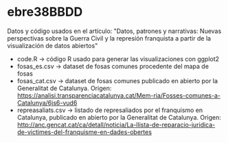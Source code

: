 # ebre38BBDD
Datos y código usados en el artículo: "Datos, patrones y narrativas: Nuevas perspectivas sobre la Guerra Civil y la represión franquista a partir de la visualización de datos abiertos"

- code.R -> código R usado para generar las visualizaciones con ggplot2
- fosas_es.csv -> dataset de fosas comunes procedente del mapa de fosas
- fosas_cat.csv -> dataset de fosas comunes publicado en abierto por la Generalitat de Catalunya. Origen: https://analisi.transparenciacatalunya.cat/Mem-ria/Fosses-comunes-a-Catalunya/6js6-vud6
- repreasaliats.csv -> listado de represaliados por el franquismo en Catalunya, publicado en abierto por la Generalitat de Catalunya. Origen: http://anc.gencat.cat/ca/detall/noticia/La-llista-de-reparacio-juridica-de-victimes-del-franquisme-en-dades-obertes

